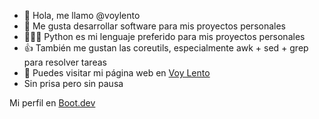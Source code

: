 - 👋 Hola, me llamo @voylento
- 👀 Me gusta desarrollar software para mis proyectos personales
- 👷🏼‍♂️ Python es mi lenguaje preferido para mis proyectos personales
- 👍 También me gustan las coreutils, especialmente awk + sed + grep para resolver tareas
- 🔗 Puedes visitar mi página web en [Voy Lento](https://www.voylento.com)
- Sin prisa pero sin pausa

Mi perfil en [Boot.dev](https://www.boot.dev)

<!---
voylento/voylento is a ✨ special ✨ repository because its `README.md` (this file) appears on your GitHub profile.
You can click the Preview link to take a look at your changes.
--->
